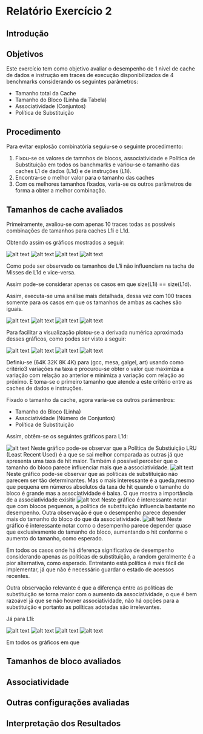 Relatório Exercício 2
=======================

## Introdução



## Objetivos
Este exercício tem como objetivo avaliar o desempenho de 1 nível de cache de dados e instrução em traces de execução disponibilizados de 4 benchmarks considerando os seguintes parâmetros:
- Tamanho total da Cache
- Tamanho do Bloco (Linha da Tabela)
- Associatividade (Conjuntos)
- Política de Substituição

## Procedimento

Para evitar explosão combinatória seguiu-se o seguinte procedimento:

1. Fixou-se os valores de tamnhos de blocos, associatividade e Política de Substituição em todos os banchmarks e variou-se o tamanho das caches L1 de dados (L1d) e de instruções (L1i).
2. Encontra-se o melhor valor para o tamanho das caches
3. Com os melhores tamanhos fixados, varia-se os outros parâmetros de forma a obter a melhor combinação.


## Tamanhos de cache avaliados

Primeiramente, avaliou-se com apenas 10 traces todas as possíveis combinações de tamanhos para caches L1i e L1d.

Obtendo assim os gráficos mostrados a seguir:

![alt text](size_all/figs/size_art.png "Gráfico 1.1")
![alt text](size_all/figs/size_gcc.png "Gráfico 1.2")
![alt text](size_all/figs/size_galgel.png "Gráfico 1.3")
![alt text](size_all/figs/size_mesa.png "Gráfico 1.4")

Como pode ser observado os tamanhos de L1i não influenciam na tacha de Misses de L1d e vice-versa.

Assim pode-se considerar apenas os casos em que size(L1i) == size(L1d).

Assim, executa-se uma análise mais detalhada, dessa vez com 100 traces somente para os casos em que os tamanhos de ambas as caches são iguais.

![alt text](size/figs/gcc.png "Gráfico 2.2")
![alt text](size/figs/mesa.png "Gráfico 2.4")
![alt text](size/figs/galgel.png "Gráfico 2.3")
![alt text](size/figs/art.png "Gráfico 2.1")


Para facilitar a visualização plotou-se a derivada numérica aproximada desses gráficos, como podes ser visto a seguir:

![alt text](size/figs/gccChange.png "Gráfico 3.2")
![alt text](size/figs/mesaChange.png "Gráfico 3.4")
![alt text](size/figs/galgelChange.png "Gráfico 3.3")
![alt text](size/figs/artChange.png "Gráfico 3.1")




Definiu-se (64K 32K 8K 4K) para (gcc, mesa, galgel, art) usando como critério3 variações na taxa e procurou-se obter o valor que maximiza a variação com relação ao anterior e minimiza a variação com relação ao próximo. E toma-se o primeiro tamanho que atende a este critério entre as caches de dados e instruções.

Fixado o tamanho da cache, agora varia-se os outros parâmentros:
- Tamanho do Bloco (Linha)
- Associatividade (Número de Conjuntos)
- Política de Substituição

Assim, obtêm-se os seguintes gráficos para L1d:

![alt text](others/figs/surface3d_gcc_d.png "Gráfico 4.2")
Neste gráfico pode-se observar que a Política de Substiuição LRU (Least Recent Used) é a que se sai melhor comparada as outras já que apresenta uma taxa de hit maior. Também é possível perceber que o tamanho do bloco parece influenciar mais que a associatividade.
![alt text](others/figs/surface3d_mesa_d.png "Gráfico 4.4")
Neste gráfico pode-se observar que as políticas de substituição não parecem ser tão determinantes. Mas o mais interessante é a queda,mesmo que pequena em números absolutos da taxa de hit quando o tamanho do bloco é grande mas a associatividade é baixa. O que mostra a importância de a associatividade exisitir
![alt text](others/figs/surface3d_galgel_d.png "Gráfico 4.3")
Neste gráfico é interessante notar que com blocos pequenos, a política de substituição influencia bastante no desempenho. Outra observação é que o desempenho parece depender mais do tamanho do bloco do que da associatividade.
![alt text](others/figs/surface3d_art_d.png "Gráfico 4.1")
Neste gráfico é interessante notar como o desempenho parece depender quase que exclusivamente do tamanho do bloco, aumentando o hit conforme o aumento do tamanho, como esperado.

Em todos os casos onde há diferença significativa de desempenho considerando apenas as políticas de substituição, a random geralmente é a pior alternativa, como esperado. Entretanto está política é mais fácil de implementar, já que não é necessário guardar o estado de acessos recentes.

Outra observação relevante é que a diferença entre as políticas de substituição se torna maior com o aumento da associatividade, o que é bem razoável já que se não houver associatividade, não há opções para a substituição e portanto as políticas adotadas são irrelevantes.

Já para L1i:

![alt text](others/figs/surface3d_gcc_i.png "Gráfico 4.2")
![alt text](others/figs/surface3d_mesa_i.png "Gráfico 4.4")
![alt text](others/figs/surface3d_galgel_i.png "Gráfico 4.3")
![alt text](others/figs/surface3d_art_i.png "Gráfico 4.1")

Em todos os gráficos em que


## Tamanhos de bloco avaliados

## Associatividade

## Outras configurações avaliadas

## Interpretação dos Resultados
